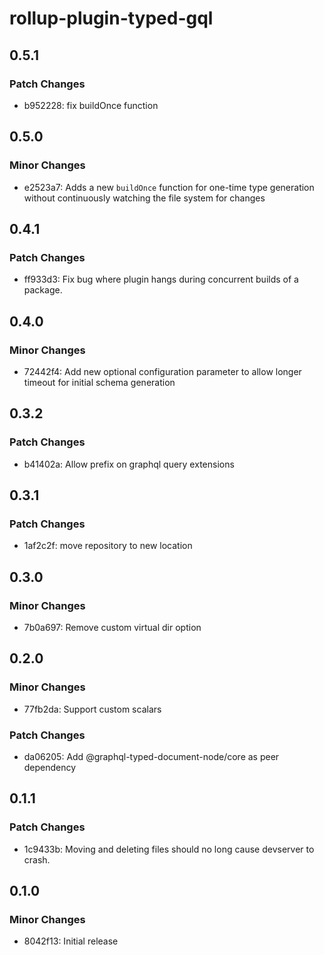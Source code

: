 # rollup-plugin-typed-gql

## 0.5.1

### Patch Changes

- b952228: fix buildOnce function

## 0.5.0

### Minor Changes

- e2523a7: Adds a new `buildOnce` function for one-time type generation without continuously watching the file system for changes

## 0.4.1

### Patch Changes

- ff933d3: Fix bug where plugin hangs during concurrent builds of a package.

## 0.4.0

### Minor Changes

- 72442f4: Add new optional configuration parameter to allow longer timeout for initial schema generation

## 0.3.2

### Patch Changes

- b41402a: Allow prefix on graphql query extensions

## 0.3.1

### Patch Changes

- 1af2c2f: move repository to new location

## 0.3.0

### Minor Changes

- 7b0a697: Remove custom virtual dir option

## 0.2.0

### Minor Changes

- 77fb2da: Support custom scalars

### Patch Changes

- da06205: Add @graphql-typed-document-node/core as peer dependency

## 0.1.1

### Patch Changes

- 1c9433b: Moving and deleting files should no long cause devserver to crash.

## 0.1.0

### Minor Changes

- 8042f13: Initial release
